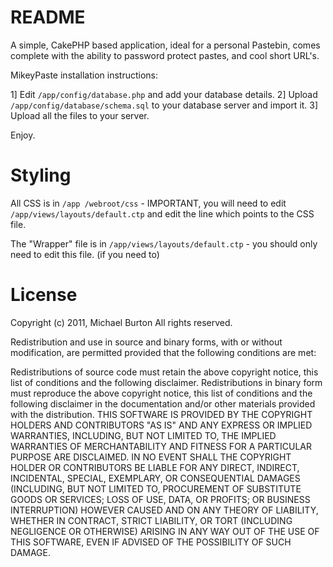 # README #

A simple, CakePHP based application, ideal for a personal Pastebin, comes complete with the ability to password protect pastes, and cool short URL's.

MikeyPaste installation instructions:

1] Edit  ```/app/config/database.php``` and add your database details.
2] Upload ```/app/config/database/schema.sql``` to your database server and import it.
3] Upload all the files to your server.

Enjoy.

# Styling #

All CSS is in ```/app /webroot/css``` - IMPORTANT, you will need to edit ```/app/views/layouts/default.ctp``` and edit the line which points to the CSS file.

The "Wrapper" file is in ```/app/views/layouts/default.ctp``` - you should only need to edit this file. (if you need to)

# License # 

Copyright (c) 2011, Michael Burton
All rights reserved.

Redistribution and use in source and binary forms, with or without modification, are permitted provided that the following conditions are met:

Redistributions of source code must retain the above copyright notice, this list of conditions and the following disclaimer.
Redistributions in binary form must reproduce the above copyright notice, this list of conditions and the following disclaimer in the documentation and/or other materials provided with the distribution.
THIS SOFTWARE IS PROVIDED BY THE COPYRIGHT HOLDERS AND CONTRIBUTORS "AS IS" AND ANY EXPRESS OR IMPLIED WARRANTIES, INCLUDING, BUT NOT LIMITED TO, THE IMPLIED WARRANTIES OF MERCHANTABILITY AND FITNESS FOR A PARTICULAR PURPOSE ARE DISCLAIMED. IN NO EVENT SHALL THE COPYRIGHT HOLDER OR CONTRIBUTORS BE LIABLE FOR ANY DIRECT, INDIRECT, INCIDENTAL, SPECIAL, EXEMPLARY, OR CONSEQUENTIAL DAMAGES (INCLUDING, BUT NOT LIMITED TO, PROCUREMENT OF SUBSTITUTE GOODS OR SERVICES; LOSS OF USE, DATA, OR PROFITS; OR BUSINESS INTERRUPTION) HOWEVER CAUSED AND ON ANY THEORY OF LIABILITY, WHETHER IN CONTRACT, STRICT LIABILITY, OR TORT (INCLUDING NEGLIGENCE OR OTHERWISE) ARISING IN ANY WAY OUT OF THE USE OF THIS SOFTWARE, EVEN IF ADVISED OF THE POSSIBILITY OF SUCH DAMAGE.